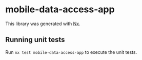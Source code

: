# mobile-data-access-app

This library was generated with [Nx](https://nx.dev).

## Running unit tests

Run `nx test mobile-data-access-app` to execute the unit tests.
